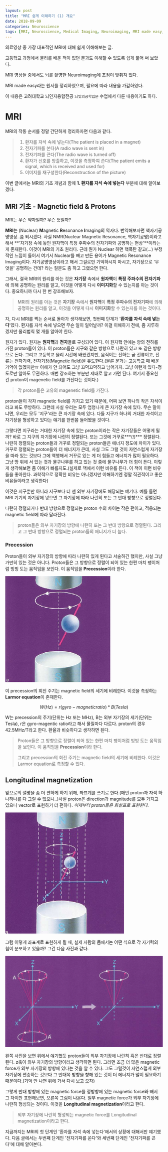 ```yaml
---
layout: post
title: "MRI 쉽게 이해하기 (1) 개요"
date: 2018-09-09
categories: Neuroscience
tags: [MRI, Neuroscience, Medical Imaging, Neuroimaging, MRI made easy, Introduction]
---
```




의료영상 중 가장 대표적인 MRI에 대해 쉽게 이해해보는 글. 

고등학교 과정에서 물리를 배운 적이 없던 문과도 이해할 수 있도록 쉽게 풀어 써 보았다.

MRI 영상들 중에서도 뇌를 촬영한 Neuroimaging에 초점이 맞춰져 있다. 

MRI made easy라는 원서를 정리하였으며, 필요에 따라 내용을 가감하였다.

이 내용은 고려대학교 뇌인지융합전공 `뇌및의공학입문` 수업에서 다룬 내용이기도 하다.



# MRI

MRI의 작동 순서를 정말 간단하게 정리하자면 다음과 같다.

> 1. 환자를 자석 속에 넣는다(The patient is placed in a magnet)
> 2. 전자기파를 쏜다(A radio wave is sent in)
> 3. 전자기파를 끈다(The radio wave is turned off)
> 4. 환자가 신호를 방출하고, 이것을 측정하여 쓴다(The patient emits a signal, which is received and used for)
> 5. 이미지를 재구성한다(Reconstruction of the picture)



이번 글에서는 MRI의 기초 개념과 함께 **1. 환자를 자석 속에 넣는다** 부분에 대해 알아보겠다.



## MRI 기초 - Magnetic field & Protons

MRI는 무슨 약자일까? 무슨 뜻일까?

**MRI**는 (Nuclear) **M**agnetic **R**esonance **I**maging의 약자다. 번역해보자면 핵자기공명영상..쯤 되시겠다. 사실 NMR(Nuclear Magnetic Resonance, 핵자기공명)이라고 해서 **'자기장 속에 놓인 원자핵이 특정 주파수의 전자기파와 공명하는 현상'**이라는 게 존재한다. 이것이 MRI의 기초 원리다. 근데 뭔가 Nuclear 하면 핵폭탄 같고(...) 부정적인 느낌이 들어서 여기서 Nuclear를 빼고 만든 용어가 Magnetic Resonance Imaging이다. 자기공명영상이라고 해서 그걸로만 기억하시지 마시고, 자기장으로 '무엇을' 공명하는 건데? 라는 질문도 좀 하고 그랬으면 한다.

그래서, 결국 MRI의 원리를 아는 것은 **자기장** 속에서 **원자핵**이 **특정 주파수의 전자기파**에 의해 공명하는 원리를 알고, 이것을 어떻게 다시 **이미지화**할 수 있는지를 아는 것이다. 중요하니까 다시 한 번 강조해보자.



> MRI의 원리를 아는 것은 **자기장** 속에서 **원자핵**이 **특정 주파수의 전자기파**에 의해 공명하는 원리를 알고, 이것을 어떻게 다시 **이미지화**할 수 있는지를 아는 것이다.



자, 다시 MRI를 찍는 순서로 돌아가 생각해보면, 첫번째 단계가 '**환자를 자석 속에 넣는다**'였다. 환자를 자석 속에 넣으면 무슨 일이 일어날까? 이걸 이해하기 전에, 좀 지루하겠지만 물리법칙 몇 개를 알아야 한다. 

원자가 있다. 원자는 **원자핵**과 **전자**들로 구성되어 있다. 이 원자핵 안에는 양의 전하를 가진 proton들이 있다. 이 proton들은 지구와 같은 방향으로 나란히 있고 또 같은 방향으로 돈다. 그리고 고등학교 물리 시간에 배웠겠지만, 움직이는 전하는 곧 전류이고, 전류는 전자기력, 전자기장(Magnetic field)을 유도한다.(물론 문과는 고등학교 때 배운 기억이 없겠지만ㅠ 이해가 안 되어도 그냥 끄덕끄덕하고 넘어가자. 그냥 이런게 있다-정도로만 알아도 무관하다. 매번 강조하는 부분만 제대로 알고 가면 된다. 여기서 중요한 건 proton이 magenetic field를 가진다는 것이다.)



> 각 proton들은 고유의 magenetic field를 가진다.



proton들이 각자 magnetic field를 가지고 있기 때문에, 어찌 보면 하나의 작은 자석이라고 봐도 무방하다. 그런데 사실 우리는 모두 엄청나게 큰 자기장 속에 있다. 무슨 말이냐면, 우리는 모두 '지구'라는 큰 자기장 속에 있다. 다들 지구가 하나의 거대한 자석이고 자기장을 형성하고 있다는 얘기를 한번쯤 들어봤을 것이다. 

그렇다면 지구라는 거대한 자기장 속에 있는 proton이라는 작은 자기장들은 어떻게 될까? 바로 그 지구의 자기장에 나란히 정렬된다. 또는 그것에 거꾸로***(!)*** 정렬된다. 나란히 정렬되는 proton들과 거꾸로 정렬되는 proton들은 에너지 정도에 차이가 있다. 거꾸로 정렬되는 proton들이 더 에너지가 큰데, 사실 그도 그럴 것이 자연스럽게 자기장을 따라 있는 것보다 그에 역행해서 거꾸로 있는 게 더 힘들고 에너지가 많이 필요하다. 그냥 땅 위에 서 있는 것과 물구나무를 하고 있는 것 중에 물구나무가 더 힘이 든다. 이렇게 생각해보면 좀 이해가 빠를지도.(실제로 책에서 이런 비유를 든다. 이 책이 이런 비유들을 좋아한다. 과학적으로 정확한 비유는 아니겠지만 이해하기엔 정말 직관적이고 좋은 비유들이라고 생각한다)

이것은 지구뿐만 아니라 지구보다 더 센 외부 자기장에도 해당되는 얘기다. 예를 들면 MRI 기기의 자기장에 넣으면 그 자기장에  따라 나란히 또는 그 반대 방향으로 정렬된다.

나란히 정렬되거나 반대 방향으로 정렬되는 proton 수의 차이는 작은 편이고, 적용되는 magnetic field에 따라 달라진다. 



> proton들은 외부 자기장의 방향에 나란히 또는 그 반대 방향으로 정렬된다. 그리고 그 반대 방향으로 정렬되는 proton들의 에너지가 더 높다.



### Precession

Proton들이 외부 자기장의 방향에 따라 나란히 있게 된다고 서술하긴 했지만, 사실 그냥 가만히 있는 것은 아니다. Proton들은 그 방향으로 정렬이 되어 있는 한편 마치 팽이처럼 빙빙 도는 움직임을 보인다. 이 움직임을 **Precession**이라 한다. 

![](https://github.com/karl6885/karl6885.github.io/blob/master/assets/images/posts/MRI_made_easy/MRI_made_easy_001.png?raw=true)

이 precession의 회전 주기는 magnetic field의 세기에 비례한다. 이것을 측정하는 **Larmor equation**이 존재한다.


$$
W(Hz) = r(gyro-magnetic ratio)*B(Tesla)
$$


W는 precession의 주기(단위는 Hz 또는 MHz), B는 외부 자기장의 세기(단위는 Tesla), r은 gyro-magentic ratio라고 해서 물질마다 다르다. proton의 경우 42.5MHz/T라고 한다. 환율과 비슷하다고 생각하면 된다.



> Proton들은 그 방향으로 정렬이 되어 있는 한편 마치 팽이처럼 빙빙 도는 움직임을 보인다. 이 움직임을 **Precession**이라 한다. 
>
> 그리고 precession의 회전 주기는 magnetic field의 세기에 비례한다. 이것은 Larmor equation로 측정할 수 있다.



## Longitudinal magnetization

앞으로의 설명을 좀 더 편하게 하기 위해, 좌표계를 쓰기로 한다.(매번 proton과 자석 하나하나를 다 그릴 수 없으니..)사실 proton은 direction과 magnitude를 모두 가지고 있으니 vector로 표현하기 더 편하다. *이제부터 proton들은 화살표로 표현한다.*

![](https://github.com/karl6885/karl6885.github.io/blob/master/assets/images/posts/MRI_made_easy/MRI_made_easy_002.png?raw=true)

그럼 이렇게 좌표계로 표현하게 될 때, 실제 사람의 몸에서는 어떤 식으로 각 자기력의 힘이 분포하고 있을까? 그건 다음 사진과 같다.

![](https://github.com/karl6885/karl6885.github.io/blob/master/assets/images/posts/MRI_made_easy/MRI_made_easy_003.png?raw=true)

왼쪽 사진을 보면 위에서 얘기했듯 proton들이 외부 자기장에 나란히 혹은 반대로 정렬된다. z축이 외부 자기장의 방향이라고 생각하면 된다. 그러면 조금 더 많은  magnetic force가 외부 자기장의 방향에 있다는 것을 알 수 있다. 그도 그럴것이 자연스럽게 외부 자기장에 편승하는 것보다 그 반대쪽 방향을 향해 있는 것이 더 에너지가 많이 필요하기 때문이다.(기억 안 나면 위에 가서 다시 보고 오자) 

그렇게 반대 방향에 있는 magnetic force를 정방향에 있는 magnetic force와 빼서 그 차이만 표현해보면, 오른쪽 그림이 나온다. 일부 magnetic force가 외부 자기장에 나란히 형성되는 것이다. 이것을 **Longitudinal magnetization**이라고 한다.



> 외부 자기장에 나란히 형성되는 magnetic force를 Longitudinal magnetization이라고 한다.



지금까지는 MRI의 첫 단계인 '환자를 자석 속에 넣는다'에서의 상황에 대해서만 얘기했다. 다음 글에서는 두번째 단계인 '전자기파를 쏜다'와 세번째 단계인 '전자기파를 끈다'에 대해 알아본다.